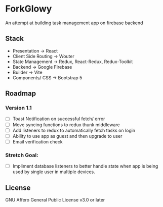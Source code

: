 # ForkGlowy

An attempt at building task management app on firebase backend

## Stack

- Presentation -> React 
- Client Side Routing -> Wouter
- State Management -> Redux, React-Redux, Redux-Toolkit
- Backend -> Google Firebase
- Builder -> Vite
- Components/ CSS -> Bootstrap 5

## Roadmap

### Version 1.1

- [ ] Toast Notification on successful fetch/ error
- [ ] Move syncing functions to redux thunk middleware
- [ ] Add listeners to redux to automatically fetch tasks on login
- [ ] Ability to use app as guest and then upgrade to user
- [ ] Email verification check

### Stretch Goal:

- [ ] Impliment database listeners to better handle state when app is being used by single user in multiple devices.

## License

GNU Affero General Public License v3.0 or later
